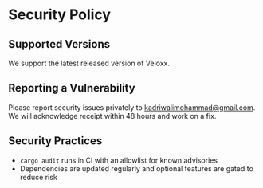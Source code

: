 # Security Policy

## Supported Versions
We support the latest released version of Veloxx.

## Reporting a Vulnerability
Please report security issues privately to kadriwalimohammad@gmail.com. We will acknowledge receipt within 48 hours and work on a fix.

## Security Practices
- `cargo audit` runs in CI with an allowlist for known advisories
- Dependencies are updated regularly and optional features are gated to reduce risk

